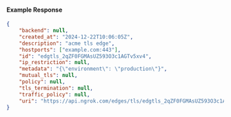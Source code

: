 <!-- Code generated for API Clients. DO NOT EDIT. -->

#### Example Response

```json
{
	"backend": null,
	"created_at": "2024-12-22T10:06:05Z",
	"description": "acme tls edge",
	"hostports": ["example.com:443"],
	"id": "edgtls_2qZF0FGMAsUZ593O3c1AGTv5xv4",
	"ip_restriction": null,
	"metadata": "{\"environment\": \"production\"}",
	"mutual_tls": null,
	"policy": null,
	"tls_termination": null,
	"traffic_policy": null,
	"uri": "https://api.ngrok.com/edges/tls/edgtls_2qZF0FGMAsUZ593O3c1AGTv5xv4"
}
```
